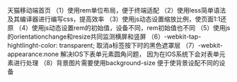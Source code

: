 天猫移动端首页
（1）使用rem单位布局，便于终端适配
（2）使用less简单语法及其编译器进行编写css，提高效率
（3）使用js动态设置缩放比例，使页面1:1还原
（4）使用js动态设置rem的初始值，设备不同，rem初始值也不同
（5）使用js的orientationchange和resize共同监测横屏和竖屏
（6）-webkit-tap-hightlinght-color: transparent; 取消a标签按下时的黑色遮罩层
（7）-webkit-appearance:none 解决IOS下表单元素圆角问题， 因为在IOS系统下会对表单元素进行处理
（8）背景图片需要使用background-size 便于使背景设配不同的设备